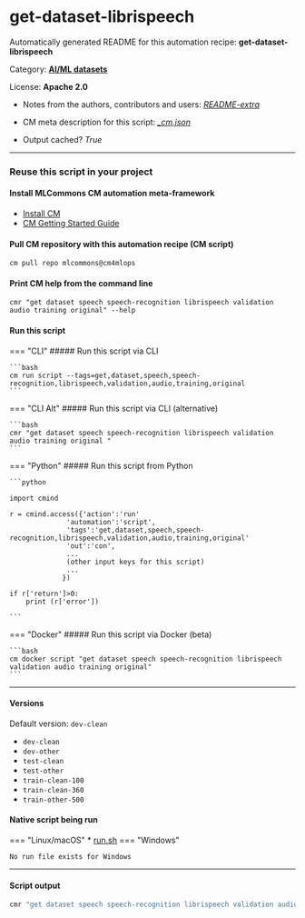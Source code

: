 # get-dataset-librispeech
Automatically generated README for this automation recipe: **get-dataset-librispeech**

Category: **[AI/ML datasets](..)**

License: **Apache 2.0**

* Notes from the authors, contributors and users: [*README-extra*](https://github.com/mlcommons/cm4mlops/tree/main/script/get-dataset-librispeech/README-extra.md)

* CM meta description for this script: *[_cm.json](https://github.com/mlcommons/cm4mlops/tree/main/script/get-dataset-librispeech/_cm.json)*
* Output cached? *True*

---
### Reuse this script in your project

#### Install MLCommons CM automation meta-framework

* [Install CM](https://docs.mlcommons.org/ck/install)
* [CM Getting Started Guide](https://docs.mlcommons.org/ck/getting-started/)

#### Pull CM repository with this automation recipe (CM script)

```cm pull repo mlcommons@cm4mlops```

#### Print CM help from the command line

````cmr "get dataset speech speech-recognition librispeech validation audio training original" --help````

#### Run this script

=== "CLI"
    ##### Run this script via CLI

    ```bash
    cm run script --tags=get,dataset,speech,speech-recognition,librispeech,validation,audio,training,original 
    ```
=== "CLI Alt"
    ##### Run this script via CLI (alternative)


    ```bash
    cmr "get dataset speech speech-recognition librispeech validation audio training original " 
    ```

=== "Python"
    ##### Run this script from Python


    ```python

    import cmind

    r = cmind.access({'action':'run'
                  'automation':'script',
                  'tags':'get,dataset,speech,speech-recognition,librispeech,validation,audio,training,original'
                  'out':'con',
                  ...
                  (other input keys for this script)
                  ...
                 })

    if r['return']>0:
        print (r['error'])

    ```


=== "Docker"
    ##### Run this script via Docker (beta)

    ```bash
    cm docker script "get dataset speech speech-recognition librispeech validation audio training original" 
    ```
___

#### Versions
Default version: `dev-clean`

* `dev-clean`
* `dev-other`
* `test-clean`
* `test-other`
* `train-clean-100`
* `train-clean-360`
* `train-other-500`

#### Native script being run
=== "Linux/macOS"
     * [run.sh](https://github.com/mlcommons/cm4mlops/tree/main/script/get-dataset-librispeech/run.sh)
=== "Windows"

    No run file exists for Windows
___
#### Script output
```bash
cmr "get dataset speech speech-recognition librispeech validation audio training original "  -j
```